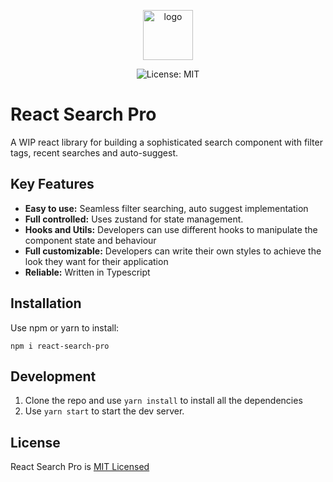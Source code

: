 <p align="center" width="100%"><img align="center" src="https://i.imgur.com/txakcLQ.png" alt="logo" width="80">


</p>

<div align="center">

![License: MIT](https://img.shields.io/badge/License-MIT-success)

</div>

# React Search Pro
A WIP react library for building a sophisticated search component with filter tags, recent searches and auto-suggest. 

## Key Features

 - **Easy to use:** Seamless filter searching, auto suggest implementation
 - **Full controlled:** Uses zustand for state management. 
 - **Hooks and Utils:** Developers can use different hooks to manipulate the component state and behaviour
 - **Full customizable:** Developers can write their own styles to achieve the look they want for their application
 - **Reliable:** Written in Typescript

## Installation 
Use npm or yarn to install:

    npm i react-search-pro

## Development
1. Clone the repo and use `yarn install` to install all the dependencies
2. Use `yarn start` to start the dev server.

## License
React Search Pro is [MIT Licensed](https://github.com/Rugz007/react-search-pro/blob/master/LICENSE)